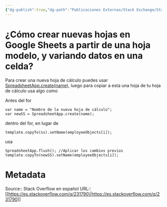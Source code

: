 ```yaml
---
{"dg-publish":true,"dg-path":"Publicaciones Externas/Stack Exchange/Stack Overflow en español/es.stackoverflow.com-231790.md","permalink":"/publicaciones-externas/stack-exchange/stack-overflow-en-espanol/es-stackoverflow-com-231790/","title":"¿Cómo crear nuevas hojas en Google Sheets a partir de una hoja modelo, y variando datos en una celda?","hide":true,"noteIcon":"default","created":"2024-04-03T12:49:10.506-06:00","updated":"2024-04-05T16:43:54.642-06:00"}
---
```


# ¿Cómo crear nuevas hojas en Google Sheets a partir de una hoja modelo, y variando datos en una celda?

Para crear una nueva hoja de cálculo puedes usar [SpreadsheetApp.create(name)][1], luego para copiar a esta una hoja de tu hoja de cálculo usa algo como

Antes del for

    var name = "Nombre de la nueva hoja de cálculo";
    var newSS = SpreadsheetApp.create(name);

dentro del for, en lugar de

    template.copyTo(ss).setName(employeeObjects[i]);

usa

    SpreadsheetApp.flush(); //Aplicar los cambios previos
    template.copyTo(newSS).setName(employeeObjects[i]);

  [1]: https://developers.google.com/apps-script/reference/spreadsheet/spreadsheet-app#createname

# Metadata
Source:: Stack Overflow en español
URL:: [[https://es.stackoverflow.com/q/231790\|https://es.stackoverflow.com/q/231790]]


